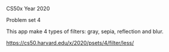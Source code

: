 CS50x Year 2020

Problem set 4

This app make 4 types of filters: gray, sepia, reflection and blur.

https://cs50.harvard.edu/x/2020/psets/4/filter/less/
